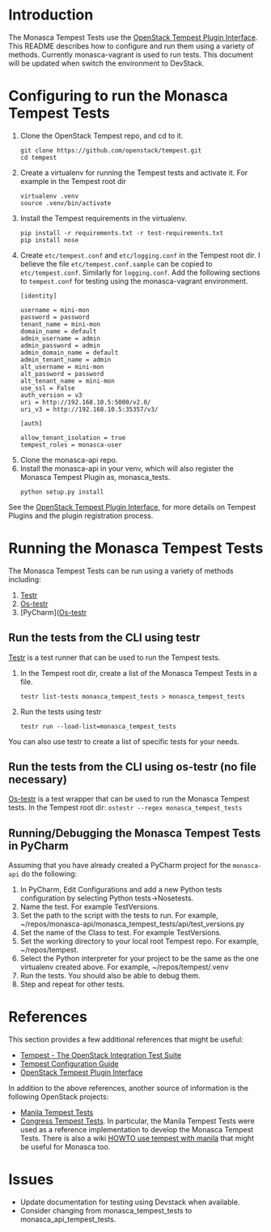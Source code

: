 # Introduction
The Monasca Tempest Tests use the [OpenStack Tempest Plugin Interface](http://docs.openstack.org/developer/tempest/plugin.html). This README describes how to configure and run them using a variety of methods.
Currently monasca-vagrant is used to run tests. This document will be updated when switch the environment to DevStack.

# Configuring to run the Monasca Tempest Tests
1. Clone the OpenStack Tempest repo, and cd to it.
   ```
   git clone https://github.com/openstack/tempest.git
   cd tempest
   ```
2. Create a virtualenv for running the Tempest tests and activate it. For example in the Tempest root dir
    ```
    virtualenv .venv
    source .venv/bin/activate
    ``` 
3. Install the Tempest requirements in the virtualenv.
    ```
    pip install -r requirements.txt -r test-requirements.txt
    pip install nose
    ```
4. Create ```etc/tempest.conf``` and ```etc/logging.conf``` in the Tempest root dir. I believe the file ```etc/tempest.conf.sample``` can be copied to ```etc/tempest.conf```. Similarly for ```logging.conf```. Add the following sections to ```tempest.conf``` for testing using the monasca-vagrant environment.
    ```
    [identity]

    username = mini-mon
    password = password
    tenant_name = mini-mon
    domain_name = default
    admin_username = admin
    admin_password = admin
    admin_domain_name = default
    admin_tenant_name = admin
    alt_username = mini-mon
    alt_password = password
    alt_tenant_name = mini-mon
    use_ssl = False
    auth_version = v3
    uri = http://192.168.10.5:5000/v2.0/
    uri_v3 = http://192.168.10.5:35357/v3/

    [auth]

    allow_tenant_isolation = true
    tempest_roles = monasca-user
    ```
5. Clone the monasca-api repo.
6. Install the monasca-api in your venv, which will also register
the Monasca Tempest Plugin as, monasca_tests.
    ```    
    python setup.py install
    ```
See the [OpenStack Tempest Plugin Interface](http://docs.openstack.org/developer/tempest/plugin.html), for more details on Tempest Plugins and the plugin registration process.

# Running the Monasca Tempest Tests
The Monasca Tempest Tests can be run using a variety of methods including:
1. [Testr](https://wiki.openstack.org/wiki/Testr)
2. [Os-testr](http://docs.openstack.org/developer/os-testr/)
3. [PyCharm]([Os-testr](https://www.jetbrains.com/pycharm/)

## Run the tests from the CLI using testr
[Testr](https://wiki.openstack.org/wiki/Testr) is a test runner that can be used to run the Tempest tests.
1. In the Tempest root dir, create a list of the Monasca Tempest Tests in a file.
    ```
    testr list-tests monasca_tempest_tests > monasca_tempest_tests
    ```
2. Run the tests using testr
    ```
    testr run --load-list=monasca_tempest_tests
    ```
You can also use testr to create a list of specific tests for your needs.

## Run the tests from the CLI using os-testr (no file necessary)
[Os-testr](http://docs.openstack.org/developer/os-testr/) is a test wrapper that can be used to run the Monasca Tempest tests.
In the Tempest root dir:
    ```
    ostestr --regex monasca_tempest_tests
    ```
## Running/Debugging the Monasca Tempest Tests in PyCharm
Assuming that you have already created a PyCharm project for the ```monasca-api``` do the following:
1. In PyCharm, Edit Configurations and add a new Python tests configuration by selecting Python tests->Nosetests.
2. Name the test. For example TestVersions.
3. Set the path to the script with the tests to run. For example, ~/repos/monasca-api/monasca_tempest_tests/api/test_versions.py
4. Set the name of the Class to test. For example TestVersions.
5. Set the working directory to your local root Tempest repo. For example, ~/repos/tempest.
6. Select the Python interpreter for your project to be the same as the one virtualenv created above. For example, ~/repos/tempest/.venv
7. Run the tests. You should also be able to debug them.
8. Step and repeat for other tests.

# References
This section provides a few additional references that might be useful:
* [Tempest - The OpenStack Integration Test Suite](http://docs.openstack.org/developer/tempest/overview.html#quickstart)
* [Tempest Configuration Guide](https://github.com/openstack/tempest/blob/master/doc/source/configuration.rst#id1)
* [OpenStack Tempest Plugin Interface](http://docs.openstack.org/developer/tempest/plugin.html)

In addition to the above references, another source of information is the following OpenStack projects:
* [Manila Tempest Tests](https://github.com/openstack/manila/tree/master/manila_tempest_tests)
* [Congress Tempest Tests](https://github.com/openstack/congress/tree/master/congress_tempest_tests).
In particular, the Manila Tempest Tests were used as a reference implementation to develop the Monasca Tempest Tests. There is also a wiki [HOWTO use tempest with manila](https://wiki.openstack.org/wiki/Manila/docs/HOWTO_use_tempest_with_manila) that might be useful for Monasca too.

# Issues
* Update documentation for testing using Devstack when available.
* Consider changing from monasca_tempest_tests to monasca_api_tempest_tests.